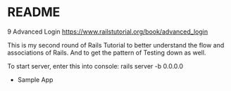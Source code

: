 # README

9 Advanced Login
https://www.railstutorial.org/book/advanced_login

This is my second round of Rails Tutorial to better understand the flow and associations of Rails. And to get the pattern of Testing down as well.

To start server, enter this into console:
rails server -b 0.0.0.0

* Sample App